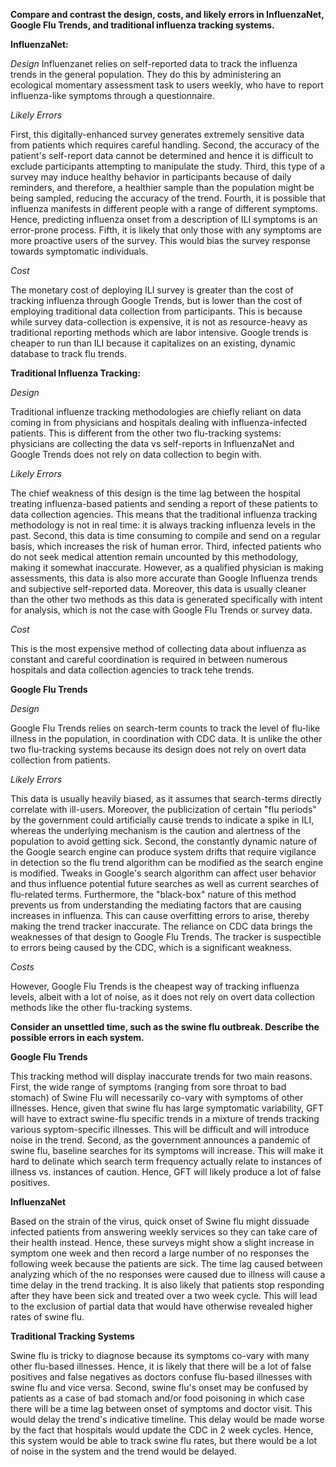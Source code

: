 **Compare and contrast the design, costs, and likely errors in InfluenzaNet, Google Flu Trends, and traditional influenza tracking systems.**

**InfluenzaNet:**

*Design*
Influenzanet relies on self-reported data to track the influenza trends in the general population. They do this by administering an ecological momentary assessment task to users weekly, who have to report influenza-like symptoms through a questionnaire. 

*Likely Errors*

First, this digitally-enhanced survey generates extremely sensitive data from patients which requires careful handling. Second, the accuracy of the patient's self-report data cannot be determined and hence it is difficult to exclude participants attempting to manipulate the study. Third, this type of a survey may induce healthy behavior in participants because of daily reminders, and therefore, a healthier sample than the population might be being sampled, reducing the accuracy of the trend. Fourth, it is possible that influenza manifests in different people with a range of different symptoms. Hence, predicting influenza onset from a description of ILI symptoms is an error-prone process. Fifth, it is likely that only those with any symptoms are more proactive users of the survey. This would bias the survey response towards symptomatic individuals.

*Cost*

The monetary cost of deploying ILI survey is greater than the cost of tracking influenza through Google Trends, but is lower than the cost of employing traditional data collection from participants. This is because while survey data-collection is expensive, it is not as resource-heavy as traditional reporting methods which are labor intensive. Google trends is cheaper to run than ILI because it capitalizes on an existing, dynamic database to track flu trends.  

**Traditional Influenza Tracking:**

*Design*

Traditional influenze tracking methodologies are chiefly reliant on data coming in from physicians and hospitals dealing with influenza-infected patients. This is different from the other two flu-tracking systems: physicians are collecting the data vs self-reports in InfluenzaNet and Google Trends does not rely on data collection to begin with.

*Likely Errors*

The chief weakness of this design is the time lag between the hospital treating influenza-based patients and sending a report of these patients to data collection agencies. This means that the traditional influenza tracking methodology is not in real time: it is always tracking influenza levels in the past. Second, this data is time consuming to compile and send on a regular basis, which increases the risk of human error. Third, infected patients who do not seek medical attention remain uncounted by this methodology, making it somewhat inaccurate. However, as a qualified physician is making assessments, this data is also more accurate than Google Influenza trends and subjective self-reported data. Moreover, this data is usually cleaner than the other two methods as this data is generated specifically with intent for analysis, which is not the case with Google Flu Trends or survey data. 

*Cost*

This is the most expensive method of collecting data about influenza as constant and careful coordination is required in between numerous hospitals and data collection agencies to track tehe trends. 


**Google Flu Trends**

*Design*

Google Flu Trends relies on search-term counts to track the level of flu-like illness in the population, in coordination with CDC data. It is unlike the other two flu-tracking systems because its design does not rely on overt data collection from patients. 

*Likely Errors* 

This data is usually heavily biased, as it assumes that search-terms directly correlate with ill-users. Moreover, the publicization of certain "flu periods" by the government could artificially cause trends to indicate a spike in ILI, whereas the underlying mechanism is the caution and alertness of the population to avoid getting sick. Second, the constantly dynamic nature of the Google search engine can produce system drifts that require vigilance in detection so the flu trend algorithm can be modified as the search engine is modified. Tweaks in Google's search algorithm can affect user behavior and thus influence potential future searches as well as current searches of flu-related terms. Furthermore, the "black-box" nature of this method prevents us from understanding the mediating factors that are causing increases in influenza. This can cause overfitting errors to arise, thereby making the trend tracker inaccurate. The reliance on CDC data brings the weaknesses of that design to Google Flu Trends. The tracker is suspectible to errors being caused by the CDC, which is a significant weakness. 

*Costs*

However, Google Flu Trends is the cheapest way of tracking influenza levels, albeit with a lot of noise, as it does not rely on overt data collection methods like the other flu-tracking systems. 



**Consider an unsettled time, such as the swine flu outbreak. Describe the possible errors in each system.**

**Google Flu Trends**

This tracking method will display inaccurate trends for two main reasons. First, the wide range of symptoms (ranging from sore throat to bad stomach) of Swine Flu will necessarily co-vary with symptoms of other illnesses. Hence, given that swine flu has large symptomatic variability, GFT will have to extract swine-flu specific trends in a mixture of trends tracking various syptom-specific illnesses. This will be difficult and will introduce noise in the trend. Second, as the government announces a pandemic of swine flu, baseline searches for its symptoms will increase. This will make it hard to delinate which search term frequency actually relate to instances of illness vs. instances of caution. Hence, GFT will likely produce a lot of false positives. 

**InfluenzaNet**

Based on the strain of the virus, quick onset of Swine flu might dissuade infected patients from answering weekly services so they can take care of their health instead. Hence, these surveys might show a slight increase in symptom one week and then record a large number of no responses the following week because the patients are sick. The time lag caused between analyzing which of the no responses were caused due to illness will cause a time delay in the trend tracking. It is also likely that patients stop responding after they have been sick and treated over a two week cycle. This will lead to the exclusion of partial data that would have otherwise revealed higher rates of swine flu. 

**Traditional Tracking Systems**

Swine flu is tricky to diagnose because its symptoms co-vary with many other flu-based illnesses. Hence, it is likely that there will be a lot of false positives and false negatives as doctors confuse flu-based illnesses with swine flu and vice versa. Second, swine flu's onset may be confused by patients as a case of bad stomach and/or food poisoning in which case there will be a time lag between onset of symptoms and doctor visit. This would delay the trend's indicative timeline. This delay would be made worse by the fact that hospitals would update the CDC in 2 week cycles. Hence, this system would be able to track swine flu rates, but there would be a lot of noise in the system and the trend would be delayed. 